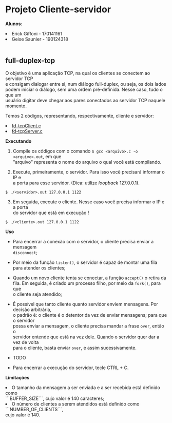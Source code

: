# Projeto Cliente-servidor 

**Alunos**:<br>
   <li>Erick Giffoni - 170141161<br>
   <li>Geise Saunier - 190124318<br><br>

## full-duplex-tcp

O objetivo é uma aplicação TCP, na qual os clientes se conectem ao servidor TCP<br>
e consigam dialogar entre si, num diálogo full-duplex, ou seja, os dois lados <br>
podem iniciar o diálogo, sem uma ordem pré-definida. Nesse caso, tudo o que um <br>
usuário digitar deve chegar aos pares conectados ao servidor TCP naquele momento.

Temos 2 códigos, representando, respectivamente, cliente e servidor:

<li><a href="./fd-tcpClient.c">fd-tcpClient.c</a><br>
<li><a href="./fd-tcpServer.c">fd-tcpServer.c</a><br>

**Executando**

1. Compile os códigos com o comando ```$ gcc <arquivo>.c -o <arquivo>.out```, em que<br>
"arquivo" representa o nome do arquivo o qual você está compilando.

2. Execute, primeiramente, o servidor. Para isso você precisará informar o IP e<br>
a porta para esse servidor. (Dica: utilize *loopback* 127.0.0.1).

```$ ./<servidor>.out 127.0.0.1 1122```

3. Em seguida, execute o cliente. Nesse caso você precisa informar o IP e a porta<br>
do servidor que está em execução !

```$ ./<cliente>.out 127.0.0.1 1122```

**Uso**


- Para encerrar a conexão com o servidor, o cliente precisa enviar a mensagem<br>
```disconnect```;

- Por meio da função ```listen()```, o servidor é capaz de montar uma fila<br>
para atender os clientes;

- Quando um novo cliente tenta se conectar, a função ```accept()``` o retira da<br>
fila. Em seguida, é criado um processo filho, por meio da ```fork()```, para que<br>
o cliente seja atendido;

- É possível que tanto cliente quanto servidor enviem mensagens. Por decisão arbitrária,<br>
o padrão é: o cliente é o detentor da vez de enviar mensagens; para que o servidor<br>
possa enviar a mensagem, o cliente precisa mandar a frase ```over```, então o<br>
servidor entende que está na vez dele. Quando o servidor quer dar a vez de volta<br>
para o cliente, basta enviar ```over```, e assim sucessivamente.

- TODO

- Para encerrar a execução do servidor, tecle CTRL + C.<br>

**Limitações**


<li>O tamanho da mensagem a ser enviada e a ser recebida está definido como<br>
```BUFFER_SIZE```, cujo valor é 140 caracteres;<br>

<li>O número de clientes a serem atendidos está definido como ```NUMBER_OF_CLIENTS```,<br>
cujo valor é 140.<br>